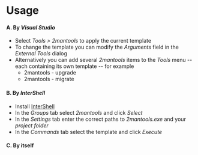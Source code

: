 # Usage

#### A. By _Visual Studio_

* Select _Tools > 2mantools_ to apply the current template
* To change the template you can modify the _Arguments_ field in the _External Tools_ dialog
* Alternatively you can add several _2mantools_ items to the _Tools_ menu -- each containing its own template -- for example
  * 2mantools - upgrade
  * 2mantools - migrate

#### B. By _InterShell_

* Install [InterShell](https://github.com/mikesoloviev/intershell/wiki)
* In the _Groups_ tab select _2mantools_ and click _Select_
* In the _Settings_ tab enter the correct paths to _2mantools.exe_ and your _project folder_
* In the _Commands_ tab select the template and click _Execute_

#### C. By itself